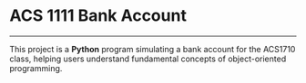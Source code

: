 # ACS 1111 Bank Account
----------------------------
This project is a **Python** program simulating a bank account for the ACS1710 class, helping users understand fundamental concepts of object-oriented programming.
